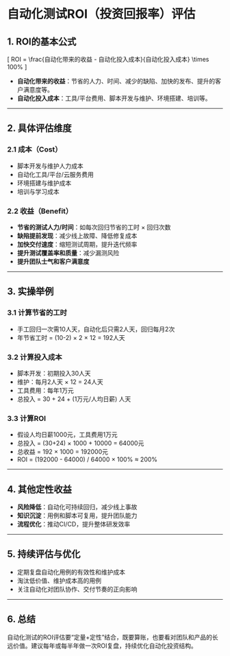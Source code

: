 # 自动化测试ROI（投资回报率）评估

## 1. ROI的基本公式

\[
ROI = \frac{自动化带来的收益 - 自动化投入成本}{自动化投入成本} \times 100\%
\]

- **自动化带来的收益**：节省的人力、时间、减少的缺陷、加快的发布、提升的客户满意度等。
- **自动化投入成本**：工具/平台费用、脚本开发与维护、环境搭建、培训等。

---

## 2. 具体评估维度

### 2.1 成本（Cost）
- 脚本开发与维护人力成本
- 自动化工具/平台/云服务费用
- 环境搭建与维护成本
- 培训与学习成本

### 2.2 收益（Benefit）
- **节省的测试人力/时间**：如每次回归节省的工时 × 回归次数
- **缺陷提前发现**：减少线上故障、降低修复成本
- **加快交付速度**：缩短测试周期，提升迭代频率
- **提升测试覆盖率和质量**：减少漏测风险
- **提升团队士气和客户满意度**

---

## 3. 实操举例

### 3.1 计算节省的工时
- 手工回归一次需10人天，自动化后只需2人天，回归每月2次
- 年节省工时 = (10-2) × 2 × 12 = 192人天

### 3.2 计算投入成本
- 脚本开发：初期投入30人天
- 维护：每月2人天 × 12 = 24人天
- 工具费用：每年1万元
- 总投入 = 30 + 24 + (1万元/人均日薪) 人天

### 3.3 计算ROI
- 假设人均日薪1000元，工具费用1万元
- 总投入 = (30+24) × 1000 + 10000 = 64000元
- 总收益 = 192 × 1000 = 192000元
- ROI = (192000 - 64000) / 64000 × 100% ≈ 200%

---

## 4. 其他定性收益

- **风险降低**：自动化可持续回归，减少线上事故
- **知识沉淀**：用例和脚本可复用，提升团队能力
- **流程优化**：推动CI/CD，提升整体研发效率

---

## 5. 持续评估与优化

- 定期复盘自动化用例的有效性和维护成本
- 淘汰低价值、维护成本高的用例
- 关注自动化对团队协作、交付节奏的正向影响

---

## 6. 总结

自动化测试的ROI评估要“定量+定性”结合，既要算账，也要看对团队和产品的长远价值。建议每年或每半年做一次ROI复盘，持续优化自动化投资结构。 
